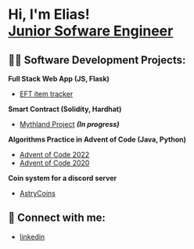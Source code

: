 <h1>Hi, I'm Elias! <br/><a href="https://github.com/eliest2001">Junior Sofware Engineer</a></h1>

<h2>👨‍💻 Software Development Projects:</h2>

<b>Full Stack Web App (JS, Flask)</b>


  - [EFT item tracker](https://github.com/eliest2001/myTarkovWeb)
    
<b>Smart Contract (Solidity, Hardhat)</b>
  - [Mythland Project](https://github.com/eliest2001/mythland) <b><i>(In progress)</b></i>
  
<b> Algorithms Practice in Advent of Code (Java, Python)</b>
  - [Advent of Code 2022](https://github.com/eliest2001/Advent-of-Code-2022)
  - [Advent of Code 2020](https://github.com/eliest2001/Advent-of-Code-2020)

<b> Coin system for a discord server</b>
  - [AstryCoins](https://github.com/eliest2001/CoinsAstry)
  


<h2> 🤳 Connect with me:</h2>

- [linkedin](https://www.linkedin.com/in/el%C3%ADas-esteve-bernal-b0b3b0220)
